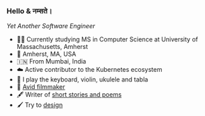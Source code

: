 ### Hello & नम्सते।

*Yet Another Software Engineer*

- 👨‍💻 Currently studying MS in Computer Science at University of Massachusetts, Amherst
- 📍 Amherst, MA, USA
- 🇮🇳 From Mumbai, India
- ☁️ Active contributor to the Kubernetes ecosystem
- 🎵 I play the keyboard, violin, ukulele and tabla
- 🎥 [Avid filmmaker](https://www.youtube.com/playlist?list=PLQQp-IbY4nLMsA4YAWKZqexojX-QnEF7W)
- 🖋️ Writer of [short stories and poems](http://wattpad.com/user/ashnehete)
- 🖌️ Try to [design](https://thelogobaker.tumblr.com/)
